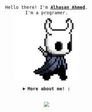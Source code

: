 
<p align="center">
  <br>
  <samp>
    Hello there! I'm <b><a rel="nofollow noopener noreferrer" target="_blank" href="https://github.com/jap610">Alhasan Ahmed</a></b>.
    <br>I'm a programer.<br>

</samp>
  <img src="./pArt.gif" width="200"/>
</p>


<details align="center">

<summary> <b> <samp> More about me! : </samp></b></summary>
<samp>

My name is Alhasan Ahmed 21 y/o Full-stack web development, Mobile application developer, tools builder

  
## Languages

![C++](https://img.shields.io/badge/-C++-000000?style=flat&logo=c%2B%2B)
![SQL](https://img.shields.io/badge/-SQL-000000?style=flat&logo=mysql)
![DART](https://img.shields.io/badge/-Dart-0175C2?logo=Dart&logoColor=fff)
<br />
<br />

  

  
### You can find me on! 
<br />


<p align="center">
<a href="https://twitter.com/@JAPANESIA610"><img alt="Website" src="https://img.shields.io/twitter/follow/JAPANESIA610.svg?style=flat-square&logo=twitter"></a>
<a href="https://www.linkedin.com/in/hasan-alrawii-445a70226/"><img alt="LinkedIn" src="https://img.shields.io/badge/LinkedIn-Alhasan%20Al%20Ahmed-blue?style=flat-square&logo=linkedin"></a>
<a href="https://hackerone.com/jap60"><img alt="Email" src="https://img.shields.io/badge/Hackerone-jap60-blue?style=flat-square&logo=hackerone"></a>
</p>
<br />


</samp>
</details>

<p align="center"> 
  <br>
<img align="center" src="https://github-readme-stats.vercel.app/api?username=jap610&hide_title=true&show_icons=true&theme=vue-dark" />
</p>
 
